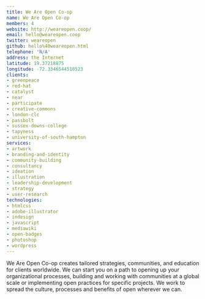 ```yaml
---
title: We Are Open Co-op
name: We Are Open Co-op
members: 4
website: http://weareopen.coop/
email: hello@weareopen.coop
twitter: weareopen
github: hello%40weareopen.html
telephone: 'N/A'
address: the Internet
latitude: 19.37218875
longitude: -72.3346544510523
clients: 
- greenpeace
- red-hat
- catalyst
- near
- participate
- creative-commons
- london-clc
- passbolt
- sussex-downs-college
- tapyness
- university-of-south-hampton
services: 
- artwork
- branding-and-identity
- community-building
- consultancy
- ideation
- illustration
- leadership-development
- strategy
- user-research
technologies: 
- htmlcss
- adobe-illustrator
- indesign
- javascript
- mediawiki
- open-badges
- photoshop
- wordpress
---
```


We Are Open Co-op creates tailored strategies, communities, and education for clients worldwide. We can start you on a path to opening up your organizational processes, building and working with communities at a global scale or implementing open practices for specific projects. We work to spread the culture, processes and benefits of open wherever we can.
